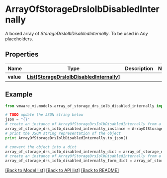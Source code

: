 # ArrayOfStorageDrsIolbDisabledInternally

A boxed array of *StorageDrsIolbDisabledInternally*. To be used in *Any* placeholders. 

## Properties
Name | Type | Description | Notes
------------ | ------------- | ------------- | -------------
**value** | [**List[StorageDrsIolbDisabledInternally]**](StorageDrsIolbDisabledInternally.md) |  | 

## Example

```python
from vmware_vi.models.array_of_storage_drs_iolb_disabled_internally import ArrayOfStorageDrsIolbDisabledInternally

# TODO update the JSON string below
json = "{}"
# create an instance of ArrayOfStorageDrsIolbDisabledInternally from a JSON string
array_of_storage_drs_iolb_disabled_internally_instance = ArrayOfStorageDrsIolbDisabledInternally.from_json(json)
# print the JSON string representation of the object
print ArrayOfStorageDrsIolbDisabledInternally.to_json()

# convert the object into a dict
array_of_storage_drs_iolb_disabled_internally_dict = array_of_storage_drs_iolb_disabled_internally_instance.to_dict()
# create an instance of ArrayOfStorageDrsIolbDisabledInternally from a dict
array_of_storage_drs_iolb_disabled_internally_form_dict = array_of_storage_drs_iolb_disabled_internally.from_dict(array_of_storage_drs_iolb_disabled_internally_dict)
```
[[Back to Model list]](../README.md#documentation-for-models) [[Back to API list]](../README.md#documentation-for-api-endpoints) [[Back to README]](../README.md)


